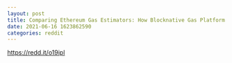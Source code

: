 ```yaml
--- 
layout: post 
title: Comparing Ethereum Gas Estimators: How Blocknative Gas Platform Stacks Up 
date: 2021-06-16 1623862590 
categories: reddit 
--- 
```

https://redd.it/o19ipl